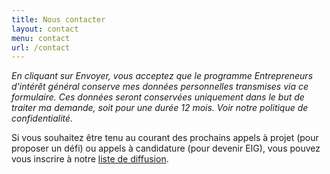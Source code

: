 ```yaml
---
title: Nous contacter
layout: contact
menu: contact
url: /contact
---
```

*En cliquant sur Envoyer, vous acceptez que le programme Entrepreneurs d'intérêt général conserve mes données personnelles transmises via ce formulaire. Ces données seront conservées uniquement dans le but de traiter ma demande, soit pour une durée 12 mois. Voir notre politique de confidentialité.*

Si vous souhaitez être tenu au courant des prochains appels à projet (pour proposer un défi) ou appels à candidature (pour devenir EIG), vous pouvez vous inscrire à notre [liste de diffusion](https://infolettres.etalab.gouv.fr/subscribe/entrepreneur-interet-general@mail.etalab.studio).